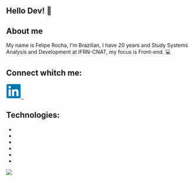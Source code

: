 ## Hello Dev! 👋
## About me
My name is Felipe Rocha, I'm Brazilian, I have 20 years and Study Systems Analysis and Development at IFRN-CNAT, my focus is Front-end. 💻
## Connect whitch me:
<a href="https://www.linkedin.com/in/felipe-rocha-2704051b6/">    <img width="40" src="https://raw.githubusercontent.com/devicons/devicon/master/icons/linkedin/linkedin-original.svg" alt="">
</a>
<a href="https://www.instagram.com/programmingtheworld.py/"> <img width="40" src="https://th.bing.com/th/id/R1c4afc1e38fa2de56562b3582742d1bb?rik=XGf13%2bPqzH%2biWg&pid=ImgRaw" alt=""> </a>
<a href="https://www.youtube.com/channel/UCfePZXbzrkqg3xBsyDCMfzw"> <img width="40" src="https://th.bing.com/th/id/R77208524214ac2b0b957bf7afa4f7f04?rik=4Zd7%2bVoFAOwZEQ&pid=ImgRaw" alt=""> </a>

## Technologies:
<ul> <li><img width="40" src="https://www.flaticon.com/free-icons/react" alt="">  </li> <li><img width="40" src="https://3.bp.blogspot.com/-oRSUw_TmO9o/XIb61m88fcI/AAAAAAAAIq0/vnxl2zzsXEQsnHI2fH4GjKu_ZT0urRo4wCK4BGAYYCw/s1600/icon%2Bcss%2B3.png" alt=""> </li> <li><img width="40" src="https://image.flaticon.com/icons/png/512/919/919852.png" alt=""> </li> <li><img width="40" src="https://i.pinimg.com/originals/13/a8/94/13a89487b6a28c9fd6fee57cf6bc5e2c.png" alt=""></li> <li><img width="40" src="https://encrypted-tbn0.gstatic.com/images?q=tbn:ANd9GcQiXQkqjZJ6NHpMb1tr2oRYFlY1dfJsnexTAaeZaRsM13qKX_O5ZJ_qly1BKrA_r8_cxbo&usqp=CAU" alt=""> </li> <li><img width="40" src="https://img2.gratispng.com/20180810/fvl/kisspng-javascript-comment-html-logo-international-confere-amp-quot-need-page-amp-quot-5b6d61dfbbdf29.2420070415338951357695.jpg" alt=""> </li> </ul>

<img src="https://github-readme-stats.vercel.app/api?username=iampawan&&show_icons=true&title_color=ffffff&icon_color=bb2acf&text_color=daf7dc&bg_color=151515">
